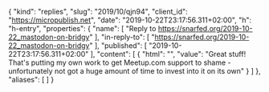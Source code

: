 {
  "kind": "replies",
  "slug": "2019/10/qjn94",
  "client_id": "https://micropublish.net",
  "date": "2019-10-22T23:17:56.311+02:00",
  "h": "h-entry",
  "properties": {
    "name": [
      "Reply to https://snarfed.org/2019-10-22_mastodon-on-bridgy"
    ],
    "in-reply-to": [
      "https://snarfed.org/2019-10-22_mastodon-on-bridgy"
    ],
    "published": [
      "2019-10-22T23:17:56.311+02:00"
    ],
    "content": [
      {
        "html": "",
        "value": "Great stuff! That's putting my own work to get Meetup.com support to shame - unfortunately not got a huge amount of time to invest into it on its own"
      }
    ]
  },
  "aliases": [
  ]
}
